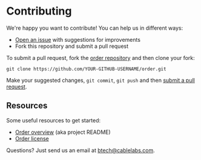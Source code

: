 # Contributing

We're happy you want to contribute! You can help us in different ways:

- [Open an issue][1] with suggestions for improvements
- Fork this repository and submit a pull request

[1]: https://github.com/cablelabs/order/issues

To submit a pull request, fork the [order repository][2] and then clone your fork:

````
git clone https://github.com/YOUR-GITHUB-USERNAME/order.git
````

[2]: https://github.com/cablelabs/order

Make your suggested changes, `git commit`, `git push` and then [submit a pull request][3].

[3]: https://github.com/cablelabs/order/compare

## Resources

Some useful resources to get started:
- [Order overview][4] (aka project README)
- [Order license][5]

[4]: ../README.md
[5]: LICENSE

Questions? Just send us an email at btech@cablelabs.com.
